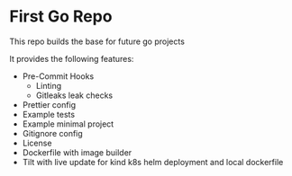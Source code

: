 # First Go Repo
This repo builds the base for future go projects

It provides the following features:
* Pre-Commit Hooks
  * Linting
  * Gitleaks leak checks
* Prettier config
* Example tests
* Example minimal project
* Gitignore config
* License
* Dockerfile with image builder
* Tilt with live update for kind k8s helm deployment and local dockerfile

